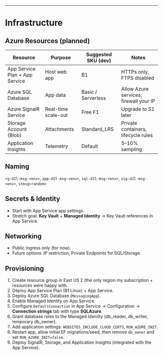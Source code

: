 
---

# Infrastructure

## Azure Resources (planned)
| Resource | Purpose | Suggested SKU (dev) | Notes |
|---|---|---|---|
| App Service Plan + App Service | Host web app | B1 | HTTPs only, FTPS disabled |
| Azure SQL Database | App data | Basic / Serverless | Allow Azure services; firewall your IP |
| Azure SignalR Service | Real-time scale-out | Free F1 | Upgrade to S1 later |
| Storage Account (Blob) | Attachments | Standard_LRS | Private containers, lifecycle rules |
| Application Insights | Telemetry | Default | 5–10% sampling |

## Naming
`rg-d2l-msg-<env>`, `app-d2l-msg-<env>`, `sql-d2l-msg-<env>`, `sig-d2l-msg-<env>`, `stmsg<random>`

## Secrets & Identity
- Start with App Service app settings.
- Stretch goal: **Key Vault** + **Managed Identity** → Key Vault references in App Service.

## Networking
- Public ingress only (for now).
- Future options: IP restriction, Private Endpoints for SQL/Storage.

## Provisioning

1. Create resource group in East US 2 (the only region my subscription + resources were happy with.  
2. Deploy App Service Plan (B1 Linux) + App Service.  
3. Deploy Azure SQL Database (`MessagingApp`).  
4. Enable Managed Identity on App Service.  
5. Configure `DefaultConnection` in App Service → Configuration → **Connection strings** tab with type **SQLAzure**.  
6. Grant database roles to the Managed Identity (db_reader, db_writer, temporary db_owner).  
7. Add application settings: `WEBSITES_INCLUDE_CLOUD_CERTS`, `RUN_AZURE_INIT`.  
8. Restart app, allow initial EF migrations/seed, then remove `db_owner` and set `RUN_AZURE_INIT=false`.  
9. Deploy SignalR, Storage, and Application Insights (integrated with the App Service).  
